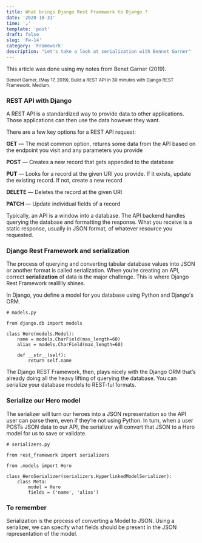 ```yaml
---
title: What brings Django Rest Framework to Django ? 
date: '2020-10-31'
time: '☕️'
template: 'post'
draft: false
slug: 'Fw-14'
category: 'Framework'
description: "Let's take a look at serialization with Bennet Garner"
---
```


This article was done using my notes from Benet Garner (2019).

<sub>Beneet Garner, (May 17, 2019), Build a REST API in 30 minutes with Django REST Framework. Medium.</sub>

### REST API with Django

A REST API is a standardized way to provide data to other applications. Those applications can then use the data however they want.

There are a few key options for a REST API request:

**GET** — The most common option, returns some data from the API based on the endpoint you visit and any parameters you provide

**POST** — Creates a new record that gets appended to the database

**PUT** — Looks for a record at the given URI you provide. If it exists, update the existing record. If not, create a new record

**DELETE** — Deletes the record at the given URI

**PATCH** — Update individual fields of a record

Typically, an API is a window into a database. The API backend handles querying the database and formatting the response. What you receive is a static response, usually in JSON format, of whatever resource you requested.

### Django Rest Framework and serialization

The process of querying and converting tabular database values into JSON or another format is called serialization. When you’re creating an API, correct **serialization** of data is the major challenge. This is where Django Rest Framework reallllly shines.

In Django, you define a model for you database using Python and Django's ORM.
```
# models.py

from django.db import models

class Hero(models.Model):
    name = models.CharField(max_length=60)
    alias = models.CharField(max_length=60)    
    
    def __str__(self):
        return self.name
```

The Django REST Framework, then, plays nicely with the Django ORM that’s already doing all the heavy lifting of querying the database. You can serialize your database models to REST-ful formats.

### Serialize our Hero model

The serializer will turn our heroes into a JSON representation so the API user can parse them, even if they’re not using Python. In turn, when a user POSTs JSON data to our API, the serializer will convert that JSON to a Hero model for us to save or validate.

```
# serializers.py

from rest_framework import serializers

from .models import Hero

class HeroSerializer(serializers.HyperlinkedModelSerializer):
    class Meta:
        model = Hero
        fields = ('name', 'alias')
```

### To remember

Serialization is the process of converting a Model to JSON. Using a serializer, we can specify what fields should be present in the JSON representation of the model.